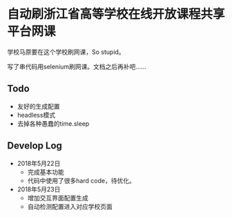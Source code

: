 # 自动刷浙江省高等学校在线开放课程共享平台网课

学校马原要在这个学校刷网课，So stupid。

写了串代码用selenium刷网课。文档之后再补吧……

## Todo
- 友好的生成配置
- headless模式
- 去掉各种愚蠢的time.sleep

## Develop Log
- 2018年5月22日
    - 完成基本功能
    - 代码中使用了很多hard code，待优化。
- 2018年5月23日
    - 增加交互界面配置生成
    - 自动检测配置进入对应学校页面